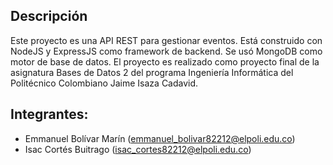 ## Descripción
Este proyecto es una API REST para gestionar eventos. Está construido con NodeJS y ExpressJS como framework de backend. Se usó MongoDB como motor de base de datos.
El proyecto es realizado como proyecto final de la asignatura Bases de Datos 2 del programa Ingeniería Informática del Politécnico Colombiano Jaime Isaza Cadavid.

## Integrantes:
- Emmanuel Bolívar Marín (emmanuel_bolivar82212@elpoli.edu.co)
- Isac Cortés Buitrago (isac_cortes82212@elpoli.edu.co)
